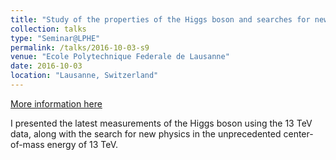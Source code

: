 ```yaml
---
title: "Study of the properties of the Higgs boson and searches for new physics with the Higgs boson at ATLAS using 13 TeV data"
collection: talks
type: "Seminar@LPHE"
permalink: /talks/2016-10-03-s9
venue: "Ecole Polytechnique Federale de Lausanne"
date: 2016-10-03
location: "Lausanne, Switzerland"
---
```


[More information here](http://lphe.epfl.ch/seminar/extern/Xiangyang_Ju_03102016.pdf)

I presented the latest measurements of the Higgs boson using the 13 TeV data, along with the search for new physics in the unprecedented center-of-mass energy of 13 TeV.
